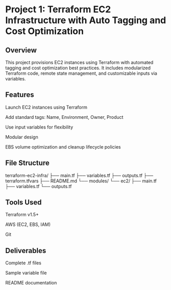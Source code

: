 # Project 1: Terraform EC2 Infrastructure with Auto Tagging and Cost Optimization

## Overview

This project provisions EC2 instances using Terraform with automated tagging and cost optimization best practices. It includes modularized Terraform code, remote state management, and customizable inputs via variables.

## Features

Launch EC2 instances using Terraform

Add standard tags: Name, Environment, Owner, Product

Use input variables for flexibility

Modular design

EBS volume optimization and cleanup lifecycle policies

## File Structure

terraform-ec2-infra/
├── main.tf
├── variables.tf
├── outputs.tf
├── terraform.tfvars
├── README.md
└── modules/
    └── ec2/
        ├── main.tf
        ├── variables.tf
        └── outputs.tf

## Tools Used

Terraform v1.5+

AWS (EC2, EBS, IAM)

Git

## Deliverables

Complete .tf files

Sample variable file

README documentation
